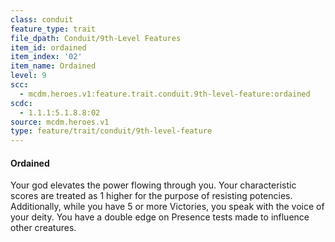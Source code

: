 ```yaml
---
class: conduit
feature_type: trait
file_dpath: Conduit/9th-Level Features
item_id: ordained
item_index: '02'
item_name: Ordained
level: 9
scc:
  - mcdm.heroes.v1:feature.trait.conduit.9th-level-feature:ordained
scdc:
  - 1.1.1:5.1.8.8:02
source: mcdm.heroes.v1
type: feature/trait/conduit/9th-level-feature
---
```


#### Ordained

Your god elevates the power flowing through you. Your characteristic scores are treated as 1 higher for the purpose of resisting potencies. Additionally, while you have 5 or more Victories, you speak with the voice of your deity. You have a double edge on Presence tests made to influence other creatures.
